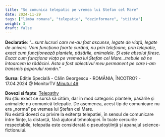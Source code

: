 ```yaml
---
title: "Se comunica telepatic pe vremea lui Stefan cel Mare"
date: 2024-11-29
tags: ["limba romana", "telepatie", "dezinformare", "stiinta"]
weight: 3
draft: false
---
```


**Declaratie**: 
*"...sunt lucruri care ne-au fost ascunse, legate de viață, legate de univers. <span class="emphasis">Vom funcționa foarte curând, nu prin telefoane, prin telepatie, exact cum funcționează plantele, păsările, animalele.</span> Și este absolut firesc. Exact cum funcționa viața pe vremea lui Ștefan cel Mare...trebuie să ne întoarcem la rădăcini. Asta a fost obiectivul meu permanent pe care l-am transmis poporului român."*
<br>

**Sursa**: Ediție Specială - Călin Georgescu - ROMÂNIA, ÎNCOTRO? - 17.04.2024 @ MonitorTV [Minutul 49](https://www.youtube.com/live/CASQKA8iY-Q?si=n03nQL_0ZPhwSU5a&t=2943)
<!--more-->
**Dovezi si fapte**:  [Telepathy](https://en.wikipedia.org/wiki/Telepathy)<br>
Nu știu exact ce sursă să cităm, dar în mod categoric plantele, păsările și animalele nu comunică telepatic. De asemenea, acest tip de comunicare nu era „norma” pe vremea lui Ștefan cel Mare. <br>
Nu există dovezi cu privire la exitența telepatiei, în sensul de comunicare între ființe, la distanță, fără ajutorul tehnologiei. În toate cercurile respectabile, telepatia este considerată o pseudoștiință și apanajul science-fictionului. 



